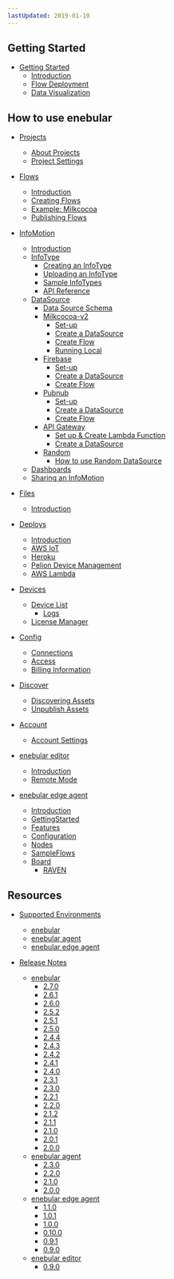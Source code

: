```yaml
---
lastUpdated: 2019-01-10
---
```


## Getting Started

- [Getting Started](GetStarted/index.md)
  - [Introduction](GetStarted/Introduction.md)
  - [Flow Deployment](GetStarted/FlowDeployment.md)
  - [Data Visualization](GetStarted/DataVisualization.md)

## How to use enebular

- [Projects]()
  - [About Projects](Project/index.md)
  - [Project Settings](Project/Settings.md)

- [Flows]()
  - [Introduction](Flows/Introduction.md)
  - [Creating Flows](Flows/CreateFlow.md)
  - [Example: Milkcocoa](Flows/FlowExampleMilkcocoa.md)
  - [Publishing Flows](Flows/PublishFlow.md)

- [InfoMotion]()
  - [Introduction](InfoMotion/Introduction.md)
  - [InfoType](InfoMotion/InfoTypeIntroduction.md)
    - [Creating an InfoType](InfoMotion/InfoMotionTool.md)
    - [Uploading an InfoType](InfoMotion/UploadInfoType.md)
    - [Sample InfoTypes](InfoMotion/SampleInfoTypes.md)
    - [API Reference](InfoMotion/APIReference.md)
  - [DataSource](InfoMotion/CreateDataSource.md)
    - [Data Source Schema](InfoMotion/DataSourceSchema.md)
    - [Milkcocoa-v2]()
      - [Set-up](InfoMotion/DataSource/Milkcocoa/Setup.md)
      - [Create a DataSource](InfoMotion/DataSource/Milkcocoa/CreateDataSource.md)
      - [Create Flow](InfoMotion/DataSource/Milkcocoa/CreateFlow.md)
      - [Running Local](InfoMotion/DataSource/Milkcocoa/RunningLocal.md)
    - [Firebase]()
      - [Set-up](InfoMotion/DataSource/Firebase/Setup.md)
      - [Create a DataSource](InfoMotion/DataSource/Firebase/CreateDataSource.md)
      - [Create Flow](InfoMotion/DataSource/Firebase/CreateFlow.md)
    - [Pubnub]()
      - [Set-up](InfoMotion/DataSource/Pubnub/Setup.md)
      - [Create a DataSource](InfoMotion/DataSource/Pubnub/CreateDataSource.md)
      - [Create Flow](InfoMotion/DataSource/Pubnub/CreateFlow.md)
    - [API Gateway]()
      - [Set up & Create Lambda Function](InfoMotion/DataSource/APIGateway/CreateLambdaFunction.md)
      - [Create a DataSource](InfoMotion/DataSource/APIGateway/CreateDataSource.md)
    - [Random]()
      - [How to use Random DataSource](InfoMotion/DataSource/Random/SetUp.md)
  - [Dashboards](InfoMotion/CreateInfoMotion.md)
  - [Sharing an InfoMotion](InfoMotion/ShareInfoMotion.md)

- [Files]()
  - [Introduction](Files/index.md)

- [Deploys]()
  - [Introduction](Deploy/index.md)
  - [AWS IoT](Deploy/DeployFlow/AWSIoT/index.md)
  - [Heroku](Deploy/DeployFlow/Heroku/index.md)
  - [Pelion Device Management](Deploy/DeployFlow/mbed/index.md)
  - [AWS Lambda](Deploy/DeployFlow/Lambda/index.md)

- [Devices]()
  - [Device List](Device/DeviceList.md)
    - [Logs](Device/Logs.md)
  - [License Manager](Device/LicenseManager.md)

- [Config]()
  - [Connections](Config/Connections.md)
  - [Access](Config/Access.md)
  - [Billing Information](Config/BillingInformation.md)

- [Discover]()
  - [Discovering Assets](Discover/index.md)
  - [Unpublish Assets](Discover/UnpublishAssets.md)

- [Account]()
  - [Account Settings](Account/index.md)

- [enebular editor]()
  - [Introduction](EnebularEditor/index.md)
  - [Remote Mode](EnebularEditor/RemoteMode.md)

- [enebular edge agent]()
  - [Introduction](EnebularEdgeAgent/Introduction.md)
  - [GettingStarted](EnebularEdgeAgent/GettingStarted.md)
  - [Features](EnebularEdgeAgent/Features.md)
  - [Configuration](EnebularEdgeAgent/Configuration.md)
  - [Nodes](EnebularEdgeAgent/Nodes.md)
  - [SampleFlows](EnebularEdgeAgent/SampleFlows.md)
  - [Board](Board/Introduction.md)
    - [RAVEN](Board/RAVEN.md)

## Resources

- [Supported Environments]()
  - [enebular](Other/Support.md#enebular)
  - [enebular agent](Other/Support.md#enebular-agent)
  - [enebular edge agent](Other/Support.md#enebular-edge-agent)

- [Release Notes]()
  - [enebular](Releases/index.md#enebular)
    - [2.7.0](Releases/enebular/2.7.0.md)
    - [2.6.1](Releases/enebular/2.6.1.md)
    - [2.6.0](Releases/enebular/2.6.0.md)
    - [2.5.2](Releases/enebular/2.5.2.md)
    - [2.5.1](Releases/enebular/2.5.1.md)
    - [2.5.0](Releases/enebular/2.5.0.md)
    - [2.4.4](Releases/enebular/2.4.4.md)
    - [2.4.3](Releases/enebular/2.4.3.md)
    - [2.4.2](Releases/enebular/2.4.2.md)
    - [2.4.1](Releases/enebular/2.4.1.md)
    - [2.4.0](Releases/enebular/2.4.0.md)
    - [2.3.1](Releases/enebular/2.3.1.md)
    - [2.3.0](Releases/enebular/2.3.0.md)
    - [2.2.1](Releases/enebular/2.2.1.md)
    - [2.2.0](Releases/enebular/2.2.0.md)
    - [2.1.2](Releases/enebular/2.1.2.md)
    - [2.1.1](Releases/enebular/2.1.1.md)
    - [2.1.0](Releases/enebular/2.1.0.md)
    - [2.0.1](Releases/enebular/2.0.1.md)
    - [2.0.0](Releases/enebular/2.0.0.md)
  - [enebular agent](Releases/index.md#enebular-agent)
    - [2.3.0](Releases/enebular-agent/2.3.0.md)
    - [2.2.0](Releases/enebular-agent/2.2.0.md)
    - [2.1.0](Releases/enebular-agent/2.1.0.md)
    - [2.0.0](Releases/enebular-agent/2.0.0.md)
  - [enebular edge agent](Releases/index.md#enebular-edge-agent)
    - [1.1.0](Releases/enebular-edge-agent/1.1.0.md)
    - [1.0.1](Releases/enebular-edge-agent/1.0.1.md)
    - [1.0.0](Releases/enebular-edge-agent/1.0.0.md)
    - [0.10.0](Releases/enebular-edge-agent/0.10.0.md)
    - [0.9.1](Releases/enebular-edge-agent/0.9.1.md)
    - [0.9.0](Releases/enebular-edge-agent/0.9.0.md)
  - [enebular editor](Releases/index.md#enebular-editor)
    - [0.9.0](Releases/enebular-editor/0.9.0.md)
